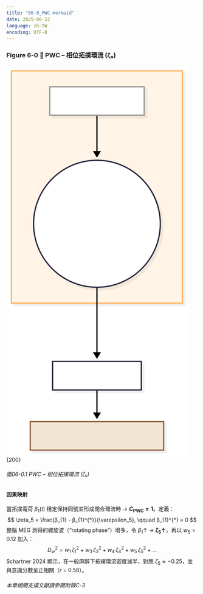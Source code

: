```yaml
---
title: "06-0_PWC-mermaid"
date: 2025-06-22
language: zh-TW
encoding: UTF-8
---
```


### Figure 6‑0 🔑 PWC – 相位拓撲環流 (ζ₅)

![PWC.svg](../../assets/diagrams/PWC.svg){200}
###### 圖06-0.1 PWC – 相位拓撲環流 (ζ₅)
#### 因果映射

當拓撲電荷 $β_{1}(t)$ 穩定保持同號並形成閉合環流時 → **$C_{\text{PWC}} = 1$**。定義：
$$
\zeta_5 = \frac{β_{1} - β_{1}^{*}}{\varepsilon_5}, \qquad β_{1}^{*} = 0
$$
整腦 MEG 測得的螺旋波（“rotating phase”）增多，令 $β_{1} \uparrow$ → **$\zeta_5 \uparrow$**，再以 $w_5 = 0.12$ 加入：
$$
D_{w}^{2} = w_{1}\,\zeta_{1}^{2} + w_{3}\,\zeta_{3}^{2} + w_{4}\,\zeta_{4}^{2} + w_{5}\,\zeta_{5}^{2} + \dots
$$
Schartner 2024 顯示，在一般麻醉下拓撲環流密度減半，對應 $\zeta_5 \approx -0.25$，並與意識分數呈正相關（*r* = 0.58）。
###### 本章相關支撐文獻請參閱附錄C-3
